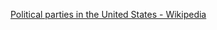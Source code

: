 ﻿[Political parties in the United States - Wikipedia](https://en.wikipedia.org/wiki/Political_parties_in_the_United_States)